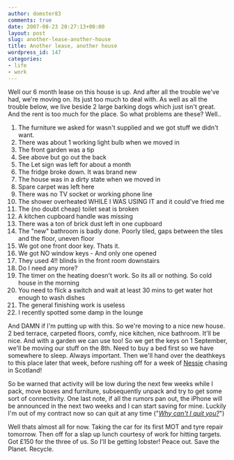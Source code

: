 ```yaml
---
author: domster83
comments: true
date: 2007-08-23 20:27:13+00:00
layout: post
slug: another-lease-another-house
title: Another lease, another house
wordpress_id: 147
categories:
- life
- work
---
```


Well our 6 month lease on this house is up. And after all the trouble we've had, we're moving on. Its just too much to deal with. As well as all the trouble below, we live beside 2 large barking dogs which just isn't great. And the rent is too much for the place.
So what problems are these? Well..
1. The furniture we asked for wasn't supplied and we got stuff we didn't want.
2. There was about 1 working light bulb when we moved in
3. The front garden was a tip
4. See above but go out the back
5. The Let sign was left for about a month
6. The fridge broke down. It was brand new
7. The house was in a dirty state when we moved in
8. Spare carpet was left here
9. There was no TV socket or working phone line
10. The shower overheated WHILE I WAS USING IT and it could've fried me
11. The (no doubt cheap) toilet seat is broken
12. A kitchen cupboard handle was missing
13. There was a ton of brick dust left in one cupboard
14. The "new" bathroom is badly done. Poorly tiled, gaps between the tiles and the floor, uneven floor
15. We got one front door key. Thats it.
16. We got NO window keys - And only one opened
17. They used 4!! blinds in the front room downstairs
18. Do I need any more?
19. The timer on the heating doesn't work. So its all or nothing. So cold house in the morning
20. You need to flick a switch and wait at least 30 mins to get water hot enough to wash dishes
21. The general finishing work is useless
22. I recently spotted some damp in the lounge




And DAMN if I'm putting up with this. So we're moving to a nice new house. 2 bed terrace, carpeted floors, comfy, nice kitchen, nice bathroom. It'll be nice. And with a garden we can use too!
So we get the keys on 1 September, we'll be moving our stuff on the 8th. Need to buy a bed first so we have somewhere to sleep. Always important. Then we'll hand over the deathkeys to this place later that week, before rushing off for a week of [Nessie](http://en.wikipedia.org/wiki/Nessie) chasing in Scotland!




So be warned that activity will be low during the next few weeks while I pack, move boxes and furniture, subsequently unpack and try to get some sort of connectivity.
One last note, if all the rumors pan out, the iPhone will be announced in the next two weeks and I can start saving for mine. Luckily I'm out of my contract now so can quit at any time ("_[Why can't I quit you?](http://www.youtube.com/watch?v=jtykAMSCw7A)_")




Well thats almost all for now. Taking the car for its first MOT and tyre repair tomorrow. Then off for a slap up lunch courtesy of work for hitting targets. Got £150 for the three of us. So I'll be getting lobster!
Peace out. Save the Planet. Recycle.

